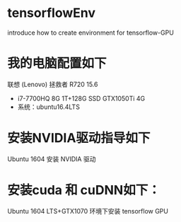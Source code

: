 # tensorflowEnv
introduce how to create environment for tensorflow-GPU

# 我的电脑配置如下
联想 (Lenovo) 拯救者 R720 15.6 

* i7-7700HQ 8G 1T+128G SSD GTX1050Ti 4G
* 系统：ubuntu16.4LTS


# 安装NVIDIA驱动指导如下
Ubuntu 1604 安装 NVIDIA 驱动

# 安装cuda 和 cuDNN如下：

Ubuntu 1604 LTS+GTX1070 环境下安装 tensorflow GPU 
